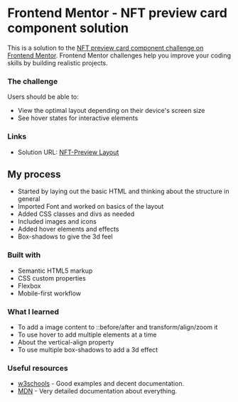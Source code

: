 # Frontend Mentor - NFT preview card component solution

This is a solution to the [NFT preview card component challenge on Frontend Mentor](https://www.frontendmentor.io/challenges/nft-preview-card-component-SbdUL_w0U). Frontend Mentor challenges help you improve your coding skills by building realistic projects. 

### The challenge

Users should be able to:

- View the optimal layout depending on their device's screen size
- See hover states for interactive elements

### Links

- Solution URL: [NFT-Preview Layout](https://nft-preview-layout.netlify.app/)

## My process

- Started by laying out the basic HTML and thinking about the structure in general
- Imported Font and worked on basics of the layout
- Added CSS classes and divs as needed
- Included images and icons
- Added hover elements and effects
- Box-shadows to give the 3d feel

### Built with

- Semantic HTML5 markup
- CSS custom properties
- Flexbox
- Mobile-first workflow

### What I learned

- To add a image content to ::before/after and transform/align/zoom it
- To use hover to add multiple elements at a time
- About the vertical-align property
- To use multiple box-shadows to add a 3d effect

### Useful resources

- [w3schools](https://www.w3schools.com/) - Good examples and decent documentation.
- [MDN](https://developer.mozilla.org/en-US/) - Very detailed documentation about everything.
